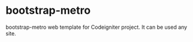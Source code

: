 bootstrap-metro
===============

bootstrap-metro web template for Codeigniter project. It can be used any site.